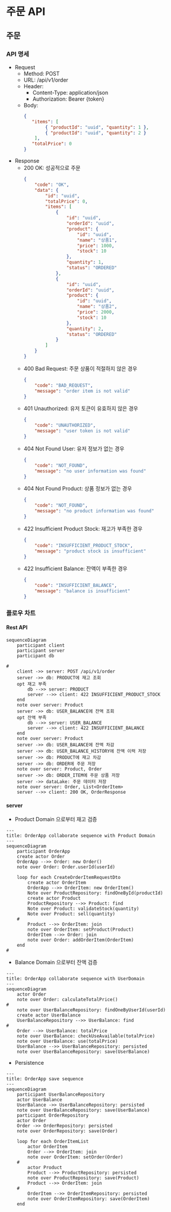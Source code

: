 # 주문 API

## 주문

### API 명세

- Request
    - Method: POST
    - URL: /api/v1/order
    - Header:
        - Content-Type: application/json
        - Authorization: Bearer {token}
    - Body:
        ```json
        { 
           "items": [ 
                { "productId": "uuid", "quantity": 1 },
                { "productId": "uuid", "quantity": 2 }
            ],
           "totalPrice": 0
        }
        ```
- Response
    - 200 OK: 성공적으로 주문
        ```json
        {
            "code": "OK",
            "data": {
                "id": "uuid",
                "totalPrice": 0,
                "items": [
                    {
                        "id": "uuid",
                        "orderId": "uuid",
                        "product": {
                            "id": "uuid",
                            "name": "상품1",
                            "price": 1000,
                            "stock": 10
                        },
                        "quantity": 1,
                        "status": "ORDERED"
                    },
                    {
                        "id": "uuid",
                        "orderId": "uuid",
                        "product": {
                            "id": "uuid",
                            "name": "상품2",
                            "price": 2000,
                            "stock": 10
                        },
                        "quantity": 2,
                        "status": "ORDERED"
                    }
                ]
            }
        }
        ```
    - 400 Bad Request: 주문 상품이 적절하지 않은 경우
        ```json
        {
            "code": "BAD_REQUEST",
            "message": "order item is not valid"
        }
        ```
    - 401 Unauthorized: 유저 토큰이 유효하지 않은 경우
        ```json
        {
            "code": "UNAUTHORIZED",
            "message": "user token is not valid"
        }
        ```
    - 404 Not Found User: 유저 정보가 없는 경우
        ```json
        {
            "code": "NOT_FOUND",
            "message": "no user information was found"
        }
        ```
    - 404 Not Found Product: 상품 정보가 없는 경우
        ```json
        {
            "code": "NOT_FOUND",
            "message": "no product information was found"
        }
        ```
    - 422 Insufficient Product Stock: 재고가 부족한 경우
        ```json
        {
            "code": "INSUFFICIENT_PRODUCT_STOCK",
            "message": "product stock is insufficient"
        }
        ```
    - 422 Insufficient Balance: 잔액이 부족한 경우
        ```json
        {
            "code": "INSUFFICIENT_BALANCE",
            "message": "balance is insufficient"
        }
        ```

### 플로우 차트

#### Rest API

```mermaid
sequenceDiagram
    participant client
    participant server
    participant db

#
    client ->> server: POST /api/v1/order
    server ->> db: PRODUCT에 재고 조회
    opt 재고 부족
        db -->> server: PRODUCT
        server -->> client: 422 INSUFFICIENT_PRODUCT_STOCK
    end
    note over server: Product
    server ->> db: USER_BALANCE에 잔액 조회
    opt 잔액 부족
        db -->> server: USER_BALANCE
        server -->> client: 422 INSUFFICIENT_BALANCE
    end
    note over server: Product
    server ->> db: USER_BALANCE에 잔액 차감
    server ->> db: USER_BALANCE_HISTORY에 잔액 이력 저장
    server ->> db: PRODUCT에 재고 차감
    server ->> db: ORDER에 주문 저장
    note over server: Product, Order
    server ->> db: ORDER_ITEM에 주문 상품 저장
    server ->> dataLake: 주문 데이터 저장
    note over server: Order, List<OrderItem>
    server -->> client: 200 OK, OrderResponse
```

#### server

- Product Domain 으로부터 재고 검증

```mermaid
---
title: OrderApp collaborate sequence with Product Domain
---
sequenceDiagram
    participant OrderApp
    create actor Order
    OrderApp -->> Order: new Order()
    note over Order: Order.userId(userId)

    loop for each CreateOrderItemRequestDto
        create actor OrderItem
        OrderApp -->> OrderItem: new OrderItem()
        Note over ProductRepository: findOneById(productId)
        create actor Product
        ProductRepository -->> Product: find
        Note over Product: validateStock(quantity)
        Note over Product: sell(quantity)
    #
        Product -->> OrderItem: join
        note over OrderItem: setProduct(Product)
        OrderItem -->> Order: join
        note over Order: addOrderItem(OrderItem)
    end
#

```

- Balance Domain 으로부터 잔액 검증

```mermaid
---
title: OrderApp collaborate sequence with UserDomain 
---
sequenceDiagram
    actor Order
    note over Order: calculateTotalPrice()
#
    note over UserBalanceRepository: findOneByUserId(userId)
    create actor UserBalance
    UserBalanceRepository -->> UserBalance: find
#
    Order -->> UserBalance: totalPrice
    note over UserBalance: checkUseAvailable(totalPrice)
    note over UserBalance: use(totalPrice)
    UserBalance -->> UserBalanceRepository: persisted
    note over UserBalanceRepository: save(UserBalance)
```

- Persistence

```mermaid
---
title: OrderApp save sequence
---
sequenceDiagram
    participant UserBalanceRepository
    actor UserBalance
    UserBalance ->> UserBalanceRepository: persisted
    note over UserBalanceRepository: save(UserBalance)
    participant OrderRepository
    actor Order
    Order ->> OrderRepository: persisted
    note over OrderRepository: save(Order)

    loop for each OrderItemList
        actor OrderItem
        Order -->> OrderItem: join
        note over OrderItem: setOrder(Order)
    #
        actor Product
        Product -->> ProductRepository: persisted
        note over ProductRepository: save(Product)
        Product -->> OrderItem: join
    #
        OrderItem -->> OrderItemRepository: persisted
        note over OrderItemRepository: save(OrderItem)
    end

```
